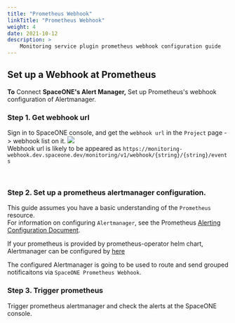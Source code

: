 ```yaml
---
title: "Prometheus Webhook"
linkTitle: "Prometheus Webhook"
weight: 4
date: 2021-10-12
description: >
    Monitoring service plugin prometheus webhook configuration guide
---
```


## Set up a Webhook at Prometheus
**To** Connect **SpaceONE's Alert Manager,** Set up Prometheus's webhook configuration of Alertmanager.<br>


### Step 1. Get webhook url
Sign in to SpaceONE console, and get the `webhook url` in the `Project` page -> webhook list on it. 
![](/docs/guides_v1/alert_manager/webhook_settings/prometheus_webhook_img/prometheus_webhook_img_01.png)
<br>
Webhook url is likely to be appeared as `https://monitoring-webhook.dev.spaceone.dev/monitoring/v1/webhook/{string}/{string}/events	`

<br>

### Step 2. Set up a prometheus alertmanager configuration. 
This guide assumes you have a basic understanding of the `Prometheus` resource. <br>
For information on configuring `Alertmanager`, see the Prometheus [Alerting Configuration Document](https://prometheus.io/docs/alerting/latest/configuration/). <br>

If your prometheus is provided by prometheus-operator helm chart, Alertmanager can be configured by [here](https://github.com/prometheus-operator/prometheus-operator/blob/master/Documentation/user-guides/alerting.md) 


The configured Alertmanager is going to be used to route and send grouped notificaitons via `SpaceONE Prometheus Webhook`.


### Step 3. Trigger prometheus
Trigger prometheus alertmanager and check the alerts at the SpaceONE console.
